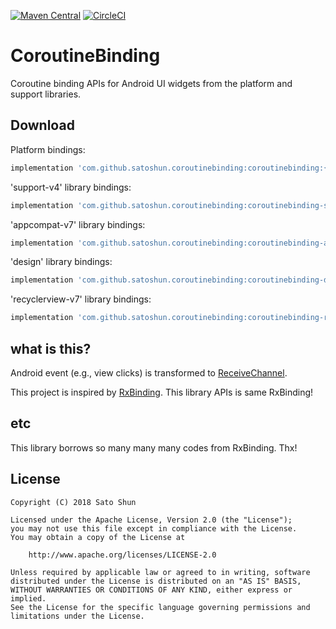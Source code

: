 [![Maven Central](https://maven-badges.herokuapp.com/maven-central/com.github.satoshun.coroutinebinding/coroutinebinding/badge.svg)](https://maven-badges.herokuapp.com/maven-central/com.github.satoshun.coroutinebinding/coroutinebinding)
[![CircleCI](https://circleci.com/gh/satoshun/CoroutineBinding/tree/master.svg?style=svg)](https://circleci.com/gh/satoshun/CoroutineBinding/tree/master)

# CoroutineBinding

Coroutine binding APIs for Android UI widgets from the platform and support libraries.


## Download

Platform bindings:
```groovy
implementation 'com.github.satoshun.coroutinebinding:coroutinebinding:{latest-version}'
```

'support-v4' library bindings:
```groovy
implementation 'com.github.satoshun.coroutinebinding:coroutinebinding-support-v4:{latest-version}'
```

'appcompat-v7' library bindings:
```groovy
implementation 'com.github.satoshun.coroutinebinding:coroutinebinding-appcompat-v7:{latest-version}'
```

'design' library bindings:
```groovy
implementation 'com.github.satoshun.coroutinebinding:coroutinebinding-design:{latest-version}'
```

'recyclerview-v7' library bindings:
```groovy
implementation 'com.github.satoshun.coroutinebinding:coroutinebinding-recyclerview-v7:{latest-version}'
```

## what is this?

Android event (e.g., view clicks) is transformed to [ReceiveChannel](https://kotlin.github.io/kotlinx.coroutines/kotlinx-coroutines-core/kotlinx.coroutines.experimental.channels/-receive-channel/receive.html).

This project is inspired by [RxBinding](https://github.com/JakeWharton/RxBinding). This library APIs is same RxBinding!


## etc

This library borrows so many many many codes from RxBinding. Thx!


## License

```
Copyright (C) 2018 Sato Shun

Licensed under the Apache License, Version 2.0 (the "License");
you may not use this file except in compliance with the License.
You may obtain a copy of the License at

    http://www.apache.org/licenses/LICENSE-2.0

Unless required by applicable law or agreed to in writing, software
distributed under the License is distributed on an "AS IS" BASIS,
WITHOUT WARRANTIES OR CONDITIONS OF ANY KIND, either express or implied.
See the License for the specific language governing permissions and
limitations under the License.
```
